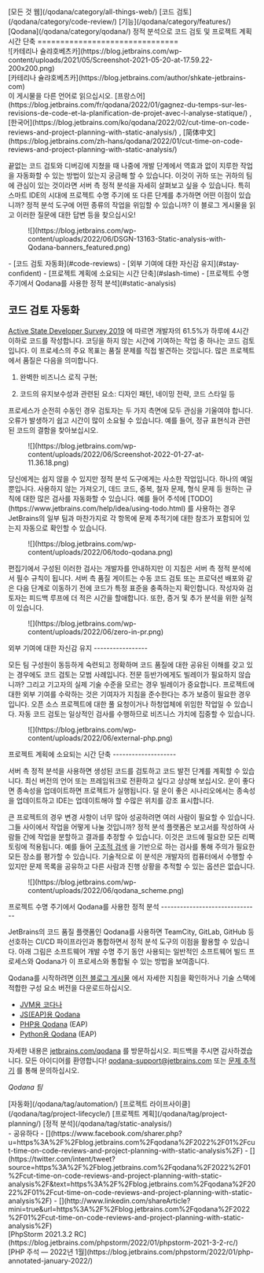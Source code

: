 <div class="content">[모든 것 웹](/qodana/category/all-things-web/) [코드 검토](/qodana/category/code-review/) [기능](/qodana/category/features/) [Qodana](/qodana/category/qodana/) 정적 분석으로 코드 검토 및 프로젝트 계획 시간 단축 
===============================

<div class="post-info">![카테리나 슐랴호베츠카](https://blog.jetbrains.com/wp-content/uploads/2021/05/Screenshot-2021-05-20-at-17.59.22-200x200.png)<div class="post-info__text"> [카테리나 슐랴호베츠카](https://blog.jetbrains.com/author/shkate-jetbrains-com) <time class="publish-date" data-day="27" data-month="01" data-year="2022" datetime="2022-01-27"></time></div></div> 이 게시물을 다른 언어로 읽으십시오.  
 [프랑스어](https://blog.jetbrains.com/fr/qodana/2022/01/gagnez-du-temps-sur-les-revisions-de-code-et-la-planification-de-projet-avec-l-analyse-statique/) , [한국어](https://blog.jetbrains.com/ko/qodana/2022/02/cut-time-on-code-reviews-and-project-planning-with-static-analysis/) , [简体中文](https://blog.jetbrains.com/zh-hans/qodana/2022/01/cut-time-on-code-reviews-and-project-planning-with-static-analysis/)

끝없는 코드 검토와 디버깅에 지쳤을 때 나중에 개발 단계에서 역효과 없이 지루한 작업을 자동화할 수 있는 방법이 있는지 궁금해 할 수 있습니다. 이것이 귀하 또는 귀하의 팀에 관심이 있는 것이라면 서버 측 정적 분석을 자세히 살펴보고 싶을 수 있습니다. 특히 스마트 IDE의 시대에 프로젝트 수명 주기에 또 다른 단계를 추가하면 어떤 이점이 있습니까? 정적 분석 도구에 어떤 종류의 작업을 위임할 수 있습니까? 이 블로그 게시물을 읽고 이러한 질문에 대한 답변 등을 찾으십시오!

<figure class="wp-block-image size-full">![](https://blog.jetbrains.com/wp-content/uploads/2022/06/DSGN-13163-Static-analysis-with-Qodana-banners_featured.png)</figure>- [코드 검토 자동화](#code-reviews)
- [외부 기여에 대한 자신감 유지](#stay-confident)
- [프로젝트 계획에 소요되는 시간 단축](#slash-time)
- [프로젝트 수명 주기에서 Qodana를 사용한 정적 분석](#static-analysis)

<span id="more-221309"></span> 코드 검토 자동화
----------

 [Active State Developer Survey 2019](https://www.activestate.com/resources/white-papers/developer-survey-2019-open-source-runtime-pains/) 에 따르면 개발자의 61.5%가 하루에 4시간 이하로 코드를 작성합니다. 코딩을 하지 않는 시간에 기여하는 작업 중 하나는 코드 검토입니다. 이 프로세스의 주요 목표는 품질 문제를 직접 발견하는 것입니다. 많은 프로젝트에서 품질은 다음을 의미합니다.

 1) 완벽한 비즈니스 로직 구현;

 2) 코드의 유지보수성과 관련된 요소: 디자인 패턴, 네이밍 전략, 코드 스타일 등

 프로세스가 순전히 수동인 경우 검토자는 두 가지 측면에 모두 관심을 기울여야 합니다. 오류가 발생하기 쉽고 시간이 많이 소요될 수 있습니다. 예를 들어, 정규 표현식과 관련된 코드의 결함을 찾아보십시오.

<figure class="wp-block-image size-full">![](https://blog.jetbrains.com/wp-content/uploads/2022/06/Screenshot-2022-01-27-at-11.36.18.png)</figure> 당신에게는 쉽지 않을 수 있지만 정적 분석 도구에게는 사소한 작업입니다. 하나의 예일 뿐입니다. 사용하지 않는 가져오기, 데드 코드, 중복, 철자 문제, 형식 문제 등 원하는 규칙에 대한 많은 검사를 자동화할 수 있습니다. 예를 들어 주석에 [TODO](https://www.jetbrains.com/help/idea/using-todo.html) 를 사용하는 경우 JetBrains의 일부 팀과 마찬가지로 각 항목에 문제 추적기에 대한 참조가 포함되어 있는지 자동으로 확인할 수 있습니다.

<figure class="wp-block-image size-full">![](https://blog.jetbrains.com/wp-content/uploads/2022/06/todo-qodana.png)</figure> 편집기에서 구성된 이러한 검사는 개발자를 안내하지만 이 지침은 서버 측 정적 분석에서 필수 규칙이 됩니다. 서버 측 품질 게이트는 수동 코드 검토 또는 프로덕션 배포와 같은 다음 단계로 이동하기 전에 코드가 특정 표준을 충족하는지 확인합니다. 작성자와 검토자는 피드백 루프에 더 적은 시간을 할애합니다. 또한, 증거 및 추가 분석을 위한 실적이 있습니다.

<figure class="wp-block-image size-full is-resized">![](https://blog.jetbrains.com/wp-content/uploads/2022/06/zero-in-pr.png)</figure> 외부 기여에 대한 자신감 유지
-----------------

 모든 팀 구성원이 동등하게 숙련되고 정확하며 코드 품질에 대한 공유된 이해를 갖고 있는 경우에도 코드 검토는 모범 사례입니다. 전문 등반가에게도 빌레이가 필요하지 않습니까? 그리고 기고자의 실제 기술 수준을 모르는 경우 빌레이가 중요합니다. 프로젝트에 대한 외부 기여를 수락하는 것은 기여자가 지침을 준수한다는 추가 보증이 필요한 경우입니다. 오픈 소스 프로젝트에 대한 풀 요청이거나 하청업체에 위임한 작업일 수 있습니다. 자동 코드 검토는 일상적인 검사를 수행하므로 비즈니스 가치에 집중할 수 있습니다.

<figure class="wp-block-image size-full is-resized">![](https://blog.jetbrains.com/wp-content/uploads/2022/06/external-php.png)</figure> 프로젝트 계획에 소요되는 시간 단축
--------------------

 서버 측 정적 분석을 사용하면 생성된 코드를 검토하고 코드 발전 단계를 계획할 수 있습니다. 최신 버전의 언어 또는 프레임워크로 전환하고 싶다고 상상해 보십시오. 운이 좋다면 종속성을 업데이트하면 프로젝트가 실행됩니다. 덜 운이 좋은 시나리오에서는 종속성을 업데이트하고 IDE는 업데이트해야 할 수많은 위치를 강조 표시합니다.

 큰 프로젝트의 경우 변경 사항이 너무 많아 성공하려면 여러 사람이 필요할 수 있습니다. 그들 사이에서 작업을 어떻게 나눌 것입니까? 정적 분석 플랫폼은 보고서를 작성하여 사람들 간에 작업을 분할하고 결과를 추정할 수 있습니다. 이것은 코드에 필요한 모든 리팩토링에 적용됩니다. 예를 들어 [구조적 검색](https://www.jetbrains.com/help/idea/structural-search-and-replace.html) 을 기반으로 하는 검사를 통해 주의가 필요한 모든 장소를 평가할 수 있습니다. 기술적으로 이 분석은 개발자의 컴퓨터에서 수행할 수 있지만 문제 목록을 공유하고 다른 사람과 진행 상황을 추적할 수 있는 옵션은 없습니다.

<figure class="wp-block-image size-full is-resized">![](https://blog.jetbrains.com/wp-content/uploads/2022/06/qodana_scheme.png)</figure> 프로젝트 수명 주기에서 Qodana를 사용한 정적 분석
-------------------------------

 JetBrains의 코드 품질 플랫폼인 Qodana를 사용하면 TeamCity, GitLab, GitHub 등 선호하는 CI/CD 파이프라인과 통합하면서 정적 분석 도구의 이점을 활용할 수 있습니다. 아래 그림은 소프트웨어 개발 수명 주기 동안 사용되는 일반적인 소프트웨어 빌드 프로세스와 Qodana가 이 프로세스와 통합될 수 있는 방법을 보여줍니다.

 Qodana를 시작하려면 [이전 블로그 게시물](https://blog.jetbrains.com/qodana/2021/12/new-years-resolutions-with-qodana/) 에서 자세한 지침을 확인하거나 기술 스택에 적합한 구성 요소 버전을 다운로드하십시오.

- [JVM용 코다나](https://www.jetbrains.com/qodana/jvm/)
- [JS(EAP)용 Qodana](https://www.jetbrains.com/help/qodana/qodana-js.html)
- [PHP용 Qodana](https://www.jetbrains.com/help/qodana/qodana-php.html) (EAP)
- [Python용 Qodana](https://www.jetbrains.com/help/qodana/qodana-python.html) (EAP)

 자세한 내용은 [jetbrains.com/qodana](https://www.jetbrains.com/qodana/) 를 방문하십시오. 피드백을 주시면 감사하겠습니다. 모든 아이디어를 환영합니다! qodana-support@jetbrains.com 또는 [문제 추적기](https://youtrack.jetbrains.com/issues/QD) 를 통해 문의하십시오.

 *Qodana 팀*

<div class="content__row"><div class="tag-list"> [자동화](/qodana/tag/automation/) [프로젝트 라이프사이클](/qodana/tag/project-lifecycle/) [프로젝트 계획](/qodana/tag/project-planning/) [정적 분석](/qodana/tag/static-analysis/)</div>- <span>공유하다</span>
- [](https://www.facebook.com/sharer.php?u=https%3A%2F%2Fblog.jetbrains.com%2Fqodana%2F2022%2F01%2Fcut-time-on-code-reviews-and-project-planning-with-static-analysis%2F)
- [](https://twitter.com/intent/tweet?source=https%3A%2F%2Fblog.jetbrains.com%2Fqodana%2F2022%2F01%2Fcut-time-on-code-reviews-and-project-planning-with-static-analysis%2F&text=https%3A%2F%2Fblog.jetbrains.com%2Fqodana%2F2022%2F01%2Fcut-time-on-code-reviews-and-project-planning-with-static-analysis%2F)
- [](http://www.linkedin.com/shareArticle?mini=true&url=https%3A%2F%2Fblog.jetbrains.com%2Fqodana%2F2022%2F01%2Fcut-time-on-code-reviews-and-project-planning-with-static-analysis%2F)

</div><div class="content__pagination"> [PhpStorm 2021.3.2 RC](https://blog.jetbrains.com/phpstorm/2022/01/phpstorm-2021-3-2-rc/) [PHP 주석 — 2022년 1월](https://blog.jetbrains.com/phpstorm/2022/01/php-annotated-january-2022/)</div></div><div class="container comments-container"><div class="content"><div id="remark42"></div></div></div>